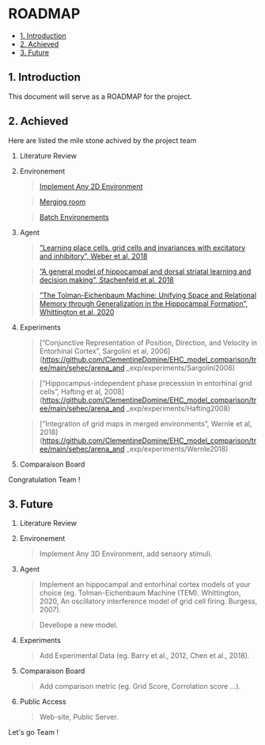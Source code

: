 
# ROADMAP

* [1. Introduction](#1-Introduction)
* [2. Achieved ](#2-Achieved)
* [3. Future](#3-Future)

## 1. Introduction

This document will serve as a ROADMAP for the project. 

## 2. Achieved

Here are listed the mile stone achived by the project team

1. Literature Review

2. Environement
    > [Implement Any 2D Environment](https://github.com/ClementineDomine/EHC_model_comparison/blob/main/sehec/arena_and_exp/arenas/simple2d.py)
    
    > [Merging room](https://github.com/ClementineDomine/EHC_model_comparison/blob/main/sehec/arena_and_exp/arenas/connected_rooms.py) 
    
    > [Batch Environements](https://github.com/ClementineDomine/EHC_model_comparison/blob/main/sehec/arena_and_exp/arenas/TEM_env.py)
    
3. Agent
      > [”Learning place cells, grid cells and invariances with excitatory and inhibitory”, Weber et al, 2018](https://github.com/ClementineDomine/EHC_model_comparison/blob/main/examples/agent_examples/weber_2018_example.ipynb)

     > [”A general model of hippocampal and dorsal striatal learning and decision making”, Stachenfeld et al, 2018](https://github.com/ClementineDomine/EHC_model_comparison/blob/main/examples/agent_examples/stachenfeld_2018_examples.ipynb)
     
     > [”The Tolman-Eichenbaum Machine: Unifying Space and Relational Memory through Generalization in the Hippocampal Formation”, Whittington et al, 2020](https://github.com/ClementineDomine/EHC_model_comparison/blob/main/examples/agent_examples/whittington_2020_examples.ipynb)
 
   
4. Experiments 
    > [”Conjunctive Representation of Position, Direction, and Velocity in Entorhinal Cortex”, Sargolini et al, 2006](https://github.com/ClementineDomine/EHC_model_comparison/tree/main/sehec/arena_and _exp/experiments/Sargolini2006)
 
    > [”Hippocampus-independent phase precession in entorhinal grid cells”, Hafting et al, 2008](https://github.com/ClementineDomine/EHC_model_comparison/tree/main/sehec/arena_and _exp/experiments/Hafting2008)


    > [”Integration of grid maps in merged environments”, Wernle et al, 2018](https://github.com/ClementineDomine/EHC_model_comparison/tree/main/sehec/arena_and _exp/experiments/Wernle2018)
  
5. Comparaison Board  
   
Congratulation Team !


## 3. Future

1. Literature Review

2. Environement
     > Implement Any 3D Environment, add sensory stimuli.
    
3. Agent
      > Implement an hippocampal and entorhinal cortex models of your choice (eg. Tolman-Eichenbaum Machine (TEM). Whittington, 2020, An oscillatory interference model of grid cell firing. Burgess, 2007).
      
      >  Devellope a new model.
   
4. Experiments 
    > Add Experimental Data (eg. Barry et al., 2012, Chen et al., 2018).

      
5. Comparaison Board  
    > Add comparison metric (eg. Grid Score, Corrolation score ...).

6. Public Access
    > Web-site, Public Server.

Let's go Team ! 


    
